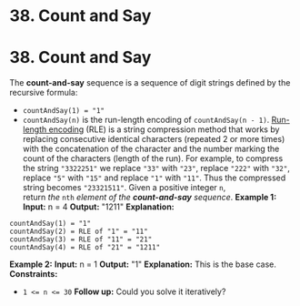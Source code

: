 # 38. Count and Say

# 38. Count and Say
The **count-and-say** sequence is a sequence of digit strings defined by the recursive formula:
- `countAndSay(1) = "1"`
- `countAndSay(n)` is the run-length encoding of `countAndSay(n - 1)`.
[Run-length encoding](http://en.wikipedia.org/wiki/Run-length_encoding) (RLE) is a string compression method that works by replacing consecutive identical characters (repeated 2 or more times) with the concatenation of the character and the number marking the count of the characters (length of the run). For example, to compress the string `"3322251"` we replace `"33"` with `"23"`, replace `"222"` with `"32"`, replace `"5"` with `"15"` and replace `"1"` with `"11"`. Thus the compressed string becomes `"23321511"`.
Given a positive integer `n`, return *the* `nth` *element of the **count-and-say** sequence*.
**Example 1:**
**Input:** n = 4
**Output:** "1211"
**Explanation:**
```
countAndSay(1) = "1"
countAndSay(2) = RLE of "1" = "11"
countAndSay(3) = RLE of "11" = "21"
countAndSay(4) = RLE of "21" = "1211"
```
**Example 2:**
**Input:** n = 1
**Output:** "1"
**Explanation:**
This is the base case.
**Constraints:**
- `1 <= n <= 30`
**Follow up:**
Could you solve it iteratively?